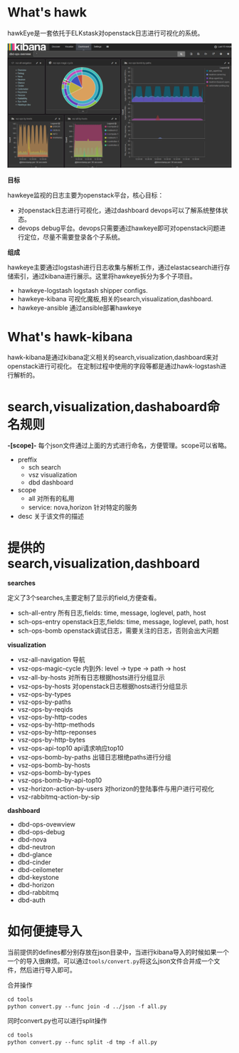 # What's hawk

hawkEye是一套依托于ELKstask对openstack日志进行可视化的系统。

![screenshort](screenshort.png)

**目标**

hawkeye监视的日志主要为openstack平台，核心目标：
- 对openstack日志进行可视化，通过dashboard devops可以了解系统整体状态。
- devops debug平台。devops只需要通过hawkeye即可对openstack问题进行定位，尽量不需要登录各个子系统。

**组成**

hawkeye主要通过logstash进行日志收集与解析工作，通过elastacsearch进行存储索引，通过kibana进行展示。这里将hawkeye拆分为多个子项目。

- hawkeye-logstash
   logstash shipper configs.
- hawkeye-kibana
   可视化魔板,相关的search,visualization,dashboard.
- hawkeye-ansible
   通过ansible部署hawkeye

# What's hawk-kibana

hawk-kibana是通过kibana定义相关的search,visualization,dashboard来对openstack进行可视化。
在定制过程中使用的字段等都是通过hawk-logstash进行解析的。

# search,visualization,dashaboard命名规则

**<preffix>-[scope]-<desc>**
每个json文件通过上面的方式进行命名，方便管理。scope可以省略。

- preffix
    - sch search
    - vsz visualization
    - dbd dashboard
- scope
    - all 对所有的私用
    - service: nova,horizon  针对特定的服务
- desc 关于该文件的描述

# 提供的search,visualization,dashboard

**searches**

定义了3个searches,主要定制了显示的field,方便查看。

- sch-all-entry 所有日志,fields: time, message, loglevel, path, host
- sch-ops-entry openstack日志,fields: time, message, loglevel, path, host
- sch-ops-bomb  openstack调试日志，需要关注的日志，否则会出大问题

**visualization**

- vsz-all-navigation 导航
- vsz-ops-magic-cycle 内到外: level -> type -> path -> host
- vsz-all-by-hosts    对所有日志根据hosts进行分组显示
- vsz-ops-by-hosts    对openstack日志根据hosts进行分组显示
- vsz-ops-by-types
- vsz-ops-by-paths
- vsz-ops-by-reqids
- vsz-ops-by-http-codes
- vsz-ops-by-http-methods
- vsz-ops-by-http-reponses
- vsz-ops-by-http-bytes
- vsz-ops-api-top10  api请求响应top10
- vsz-ops-bomb-by-paths  出错日志根绝paths进行分组
- vsz-ops-bomb-by-hosts
- vsz-ops-bomb-by-types
- vsz-ops-bomb-by-api-top10
- vsz-horizon-action-by-users 对horizon的登陆事件与用户进行可视化
- vsz-rabbitmq-action-by-sip

**dashboard**

- dbd-ops-ovewview
- dbd-ops-debug
- dbd-nova
- dbd-neutron
- dbd-glance
- dbd-cinder
- dbd-ceilometer
- dbd-keystone
- dbd-horizon
- dbd-rabbitmq
- dbd-auth

# 如何便捷导入

当前提供的defines都分别存放在json目录中，当进行kibana导入的时候如果一个一个的导入很麻烦。可以通过`tools/convert.py`将这么json文件合并成一个文件，然后进行导入即可。

合并操作

    cd tools
    python convert.py --func join -d ../json -f all.py

同时convert.py也可以进行split操作 

    cd tools
    python convert.py --func split -d tmp -f all.py
